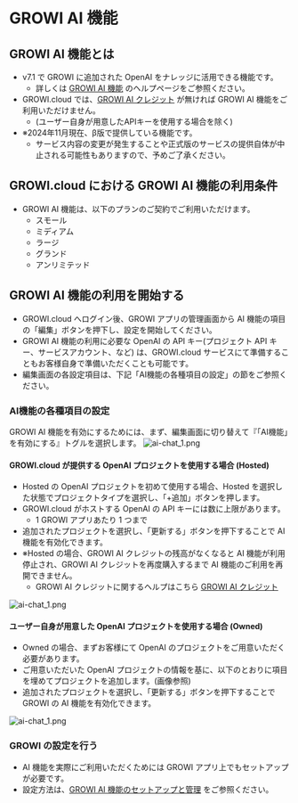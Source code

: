 # GROWI AI 機能

## GROWI AI 機能とは

- v7.1 で GROWI に追加された OpenAI をナレッジに活用できる機能です。
  - 詳しくは [GROWI AI 機能](/ja/guide/features/ai-function) のヘルプページをご参照ください。
- GROWI.cloud では、[GROWI AI クレジット](./ai-credit) が無ければ GROWI AI 機能をご利用いただけません。
  - (ユーザー自身が用意したAPIキーを使用する場合を除く)
- ※2024年11月現在、β版で提供している機能です。
  - サービス内容の変更が発生することや正式版のサービスの提供自体が中止される可能性もありますので、予めご了承ください。

## GROWI.cloud における GROWI AI 機能の利用条件

- GROWI AI 機能は、以下のプランのご契約でご利用いただけます。
  - スモール
  - ミディアム
  - ラージ
  - グランド
  - アンリミテッド

## GROWI AI 機能の利用を開始する

- GROWI.cloud へログイン後、GROWI アプリの管理画面から AI 機能の項目の「編集」ボタンを押下し、設定を開始してください。
- GROWI AI 機能の利用に必要な OpenAI の API キー(プロジェクト API キー、サービスアカウント、など) は、GROWI.cloud サービスにて準備することもお客様自身で準備いただくことも可能です。
- 編集画面の各設定項目は、下記「AI機能の各種項目の設定」の節をご参照ください。

### AI機能の各種項目の設定

GROWI AI 機能を有効にするためには、まず、編集画面に切り替えて『「AI機能」を有効にする』トグルを選択します。
<img :src="$withBase('/assets/images/ja/ai-chat_1.png')" alt="ai-chat_1.png">

#### GROWI.cloud が提供する OpenAI プロジェクトを使用する場合 (Hosted)

- Hosted の OpenAI プロジェクトを初めて使用する場合、Hosted を選択した状態でプロジェクトタイプを選択し、「+追加」ボタンを押します。
- GROWI.cloud がホストする OpenAI の API キーには数に上限があります。
  - 1 GROWI アプリあたり 1 つまで
- 追加されたプロジェクトを選択し、「更新する」ボタンを押下することで AI 機能を有効化できます。
- <span class="text-danger">※Hosted の場合、GROWI AI クレジットの残高がなくなると AI 機能が利用停止され、GROWI AI クレジットを再度購入するまで AI 機能のご利用を再開できません。</span>
  - GROWI AI クレジットに関するヘルプはこちら [GROWI AI クレジット](./ai-credit.md)
<img :src="$withBase('/assets/images/ja/ai-chat_2.png')" alt="ai-chat_1.png">

#### ユーザー自身が用意した OpenAI プロジェクトを使用する場合 (Owned)

- Owned の場合、まずお客様にて OpenAI のプロジェクトをご用意いただく必要があります。
- ご用意いただいた OpenAI プロジェクトの情報を基に、以下のとおりに項目を埋めてプロジェクトを追加します。(画像参照)
- 追加されたプロジェクトを選択し、「更新する」ボタンを押下することで GROWI の AI 機能を有効化できます。
<img :src="$withBase('/assets/images/ja/ai-chat_3.png')" alt="ai-chat_1.png">

### GROWI の設定を行う

- AI 機能を実際にご利用いただくためには GROWI アプリ上でもセットアップが必要です。
- 設定方法は、[GROWI AI 機能のセットアップと管理](/ja/admin-guide/management-cookbook/ai-function.md) をご参照ください。
